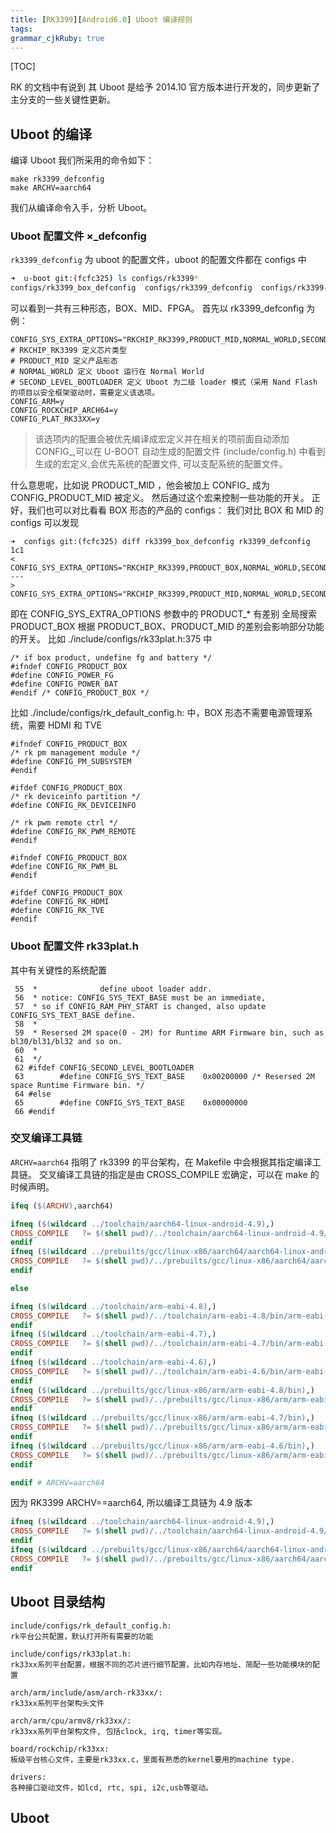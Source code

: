 ```yaml
---
title: [RK3399][Android6.0] Uboot 编译规则
tags: 
grammar_cjkRuby: true
---
```


[TOC]

RK 的文档中有说到 其 Uboot 是给予 2014.10 官方版本进行开发的，同步更新了主分支的一些关键性更新。

## Uboot 的编译
编译 Uboot 我们所采用的命令如下：
```
make rk3399_defconfig
make ARCHV=aarch64
```
我们从编译命令入手，分析 Uboot。

### Uboot 配置文件 ×_defconfig
`rk3399_defconfig` 为 uboot 的配置文件，uboot 的配置文件都在 configs 中
```bash
➜  u-boot git:(fcfc325) ls configs/rk3399*
configs/rk3399_box_defconfig  configs/rk3399_defconfig  configs/rk3399-fpga_defconfig
```
可以看到一共有三种形态，BOX、MID、FPGA。
首先以 rk3399_defconfig 为例：
```
CONFIG_SYS_EXTRA_OPTIONS="RKCHIP_RK3399,PRODUCT_MID,NORMAL_WORLD,SECOND_LEVEL_BOOTLOADER,BAUDRATE=1500000"
# RKCHIP_RK3399 定义芯片类型
# PRODUCT_MID 定义产品形态
# NORMAL_WORLD 定义 Uboot 运行在 Normal World
# SECOND_LEVEL_BOOTLOADER 定义 Uboot 为二级 loader 模式（采用 Nand Flash 的项目以安全框架驱动时，需要定义该选项。
CONFIG_ARM=y
CONFIG_ROCKCHIP_ARCH64=y
CONFIG_PLAT_RK33XX=y
```
> 该选项内的配置会被优先编译成宏定义并在相关的项前面自动添加 CONFIG_,可以在
U-BOOT 自动生成的配置文件 (include/config.h) 中看到生成的宏定义,会优先系统的配置文件,
可以支配系统的配置文件。

什么意思呢，比如说 PRODUCT_MID ，他会被加上 CONFIG_ 成为 CONFIG_PRODUCT_MID 被定义。
然后通过这个宏来控制一些功能的开关。
正好，我们也可以对比看看 BOX 形态的产品的 configs：
我们对比 BOX 和 MID 的 configs 可以发现
```
➜  configs git:(fcfc325) diff rk3399_box_defconfig rk3399_defconfig 
1c1
< CONFIG_SYS_EXTRA_OPTIONS="RKCHIP_RK3399,PRODUCT_BOX,NORMAL_WORLD,SECOND_LEVEL_BOOTLOADER,BAUDRATE=1500000"
---
> CONFIG_SYS_EXTRA_OPTIONS="RKCHIP_RK3399,PRODUCT_MID,NORMAL_WORLD,SECOND_LEVEL_BOOTLOADER,BAUDRATE=1500000"
```
即在 CONFIG_SYS_EXTRA_OPTIONS 参数中的 PRODUCT_* 有差别
全局搜索 PRODUCT_BOX 根据 PRODUCT_BOX、PRODUCT_MID 的差别会影响部分功能的开关。
比如 ./include/configs/rk33plat.h:375 中
```
/* if box product, undefine fg and battery */
#ifndef CONFIG_PRODUCT_BOX
#define CONFIG_POWER_FG
#define CONFIG_POWER_BAT
#endif /* CONFIG_PRODUCT_BOX */
```
比如 ./include/configs/rk_default_config.h: 中，BOX 形态不需要电源管理系统，需要 HDMI 和 TVE
```
#ifndef CONFIG_PRODUCT_BOX
/* rk pm management module */
#define CONFIG_PM_SUBSYSTEM
#endif

#ifdef CONFIG_PRODUCT_BOX
/* rk deviceinfo partition */
#define CONFIG_RK_DEVICEINFO

/* rk pwm remote ctrl */
#define CONFIG_RK_PWM_REMOTE
#endif

#ifndef CONFIG_PRODUCT_BOX
#define CONFIG_RK_PWM_BL
#endif

#ifdef CONFIG_PRODUCT_BOX
#define CONFIG_RK_HDMI
#define CONFIG_RK_TVE
#endif
```
### Uboot 配置文件 rk33plat.h
其中有关键性的系统配置
```
 55  *              define uboot loader addr.
 56  * notice: CONFIG_SYS_TEXT_BASE must be an immediate,
 57  * so if CONFIG_RAM_PHY_START is changed, also update CONFIG_SYS_TEXT_BASE define.
 58  *
 59  * Resersed 2M space(0 - 2M) for Runtime ARM Firmware bin, such as bl30/bl31/bl32 and so on.
 60  *
 61  */
 62 #ifdef CONFIG_SECOND_LEVEL_BOOTLOADER
 63        #define CONFIG_SYS_TEXT_BASE    0x00200000 /* Resersed 2M space Runtime Firmware bin. */
 64 #else
 65        #define CONFIG_SYS_TEXT_BASE    0x00000000
 66 #endif
```

### 交叉编译工具链
`ARCHV=aarch64` 指明了 rk3399 的平台架构，在 Makefile 中会根据其指定编译工具链。
交叉编译工具链的指定是由 CROSS_COMPILE 宏确定，可以在 make 的时候声明。
```makefile
ifeq ($(ARCHV),aarch64)

ifneq ($(wildcard ../toolchain/aarch64-linux-android-4.9),)
CROSS_COMPILE   ?= $(shell pwd)/../toolchain/aarch64-linux-android-4.9/bin/aarch64-linux-android-
endif
ifneq ($(wildcard ../prebuilts/gcc/linux-x86/aarch64/aarch64-linux-android-4.9/bin),)
CROSS_COMPILE   ?= $(shell pwd)/../prebuilts/gcc/linux-x86/aarch64/aarch64-linux-android-4.9/bin/aarch64-linux-android-
endif

else

ifneq ($(wildcard ../toolchain/arm-eabi-4.8),)
CROSS_COMPILE   ?= $(shell pwd)/../toolchain/arm-eabi-4.8/bin/arm-eabi-
endif
ifneq ($(wildcard ../toolchain/arm-eabi-4.7),)
CROSS_COMPILE   ?= $(shell pwd)/../toolchain/arm-eabi-4.7/bin/arm-eabi-
endif
ifneq ($(wildcard ../toolchain/arm-eabi-4.6),)
CROSS_COMPILE   ?= $(shell pwd)/../toolchain/arm-eabi-4.6/bin/arm-eabi-
endif
ifneq ($(wildcard ../prebuilts/gcc/linux-x86/arm/arm-eabi-4.8/bin),)
CROSS_COMPILE   ?= $(shell pwd)/../prebuilts/gcc/linux-x86/arm/arm-eabi-4.8/bin/arm-eabi-
endif
ifneq ($(wildcard ../prebuilts/gcc/linux-x86/arm/arm-eabi-4.7/bin),)
CROSS_COMPILE   ?= $(shell pwd)/../prebuilts/gcc/linux-x86/arm/arm-eabi-4.7/bin/arm-eabi-
endif
ifneq ($(wildcard ../prebuilts/gcc/linux-x86/arm/arm-eabi-4.6/bin),)
CROSS_COMPILE   ?= $(shell pwd)/../prebuilts/gcc/linux-x86/arm/arm-eabi-4.6/bin/arm-eabi-
endif

endif # ARCHV=aarch64
```
因为 RK3399 ARCHV==aarch64, 所以编译工具链为 4.9 版本
```makefile
ifneq ($(wildcard ../toolchain/aarch64-linux-android-4.9),)
CROSS_COMPILE   ?= $(shell pwd)/../toolchain/aarch64-linux-android-4.9/bin/aarch64-linux-android-
endif
ifneq ($(wildcard ../prebuilts/gcc/linux-x86/aarch64/aarch64-linux-android-4.9/bin),)
CROSS_COMPILE   ?= $(shell pwd)/../prebuilts/gcc/linux-x86/aarch64/aarch64-linux-android-4.9/bin/aarch64-linux-android-
endif
```

## Uboot 目录结构
```
include/configs/rk_default_config.h: 
rk平台公共配置，默认打开所有需要的功能

include/configs/rk33plat.h: 
rk33xx系列平台配置，根据不同的芯片进行细节配置，比如内存地址、简配一些功能模块的配置

arch/arm/include/asm/arch-rk33xx/: 
rk33xx系列平台架构头文件

arch/arm/cpu/armv8/rk33xx/: 
rk33xx系列平台架构文件, 包括clock, irq, timer等实现。

board/rockchip/rk33xx: 
板级平台核心文件，主要是rk33xx.c，里面有熟悉的kernel要用的machine type.

drivers: 
各种接口驱动文件，如lcd, rtc, spi, i2c,usb等驱动。
```

## Uboot 

